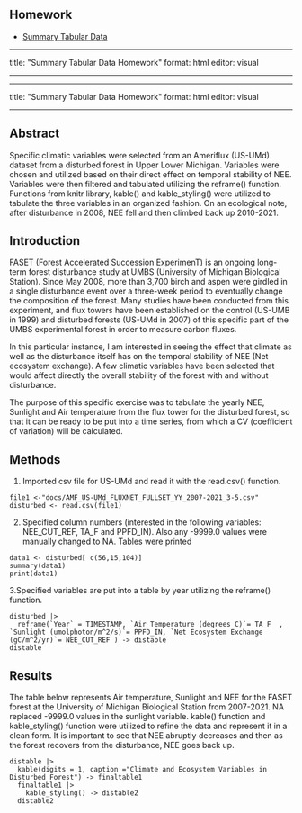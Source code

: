 ## Homework

- [Summary Tabular Data](https://acmennaforests.github.io/ENVS543FALL2024/Homework10.01.24.html)

---
title: "Summary Tabular Data Homework"
format: html
editor: visual

---

---
title: "Summary Tabular Data Homework"
format: html
editor: visual

---

## Abstract
Specific climatic variables were selected from an Ameriflux (US-UMd) dataset from a disturbed forest in Upper Lower Michigan. Variables were chosen and utilized based on their direct effect on temporal stability of NEE. Variables were then filtered and tabulated utilizing the reframe() function. Functions from knitr library, kable() and kable_styling() were utilized to tabulate the three variables in an organized fashion. On an ecological note, after disturbance in 2008, NEE fell and then climbed back up 2010-2021.

## Introduction

FASET (Forest Accelerated Succession ExperimenT) is an ongoing long-term forest disturbance study at UMBS (University of Michigan Biological Station). Since May 2008, more than 3,700 birch and aspen were girdled in a single disturbance event over a three-week period to eventually change the composition of the forest. Many studies have been conducted from this experiment, and flux towers have been established on the control (US-UMB in 1999) and disturbed forests (US-UMd in 2007) of this specific part of the UMBS experimental forest in order to measure carbon fluxes. 

In this particular instance, I am interested in seeing the effect that climate as well as the disturbance itself has on the temporal stability of NEE (Net ecosystem exchange). A few climatic variables have been selected that would affect directly the overall stability of the forest with and without disturbance.

The purpose of this specific exercise was to tabulate the yearly NEE, Sunlight and Air temperature from the flux tower for the disturbed forest, so that it can be ready to be put into a time series, from which a CV (coefficient of variation) will be calculated. 

## Methods

1. Imported csv file for US-UMd and read it with the read.csv() function.

```{r}
file1 <-"docs/AMF_US-UMd_FLUXNET_FULLSET_YY_2007-2021_3-5.csv"
disturbed <- read.csv(file1)
```


2. Specified column numbers (interested in the following variables: NEE_CUT_REF, TA_F and PPFD_IN). Also any -9999.0 values were manually changed to NA. Tables were printed

```{r}
data1 <- disturbed[ c(56,15,104)]
summary(data1) 
print(data1)
```


3.Specified variables are put into a table by year utilizing the reframe() function.

```{r}
disturbed |>
  reframe(`Year` = TIMESTAMP, `Air Temperature (degrees C)`= TA_F  , `Sunlight (umolphoton/m^2/s)`= PPFD_IN, `Net Ecosystem Exchange (gC/m^2/yr)`= NEE_CUT_REF ) -> distable
distable
```


## Results
The table below represents Air temperature, Sunlight and NEE for the FASET forest at the University of Michigan Biological Station from 2007-2021. NA replaced -9999.0 values in the sunlight variable. kable() function and kable_styling() function were utilized to refine the data and represent it in a clean form. It is important to see that NEE abruptly decreases and then as the forest recovers from the disturbance, NEE goes back up.

```{r}
distable |>
  kable(digits = 1, caption ="Climate and Ecosystem Variables in Disturbed Forest") -> finaltable1
  finaltable1 |>
    kable_styling() -> distable2
  distable2
```
